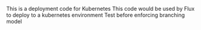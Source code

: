 This is a deployment code for Kubernetes
This code would be used by Flux to deploy to a kubernetes environment
Test before enforcing branching model
